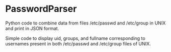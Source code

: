 # PasswordParser
Python code to combine data from files /etc/passwd and /etc/group in UNIX and print in JSON format.

Simple code to display uid, groups, and fullname corresponding to usernames present in both /etc/passwd and /etc/group files of UNIX.

